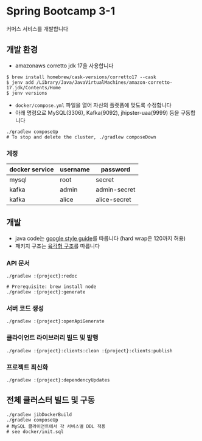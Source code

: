 # Spring Bootcamp 3-1

커머스 서비스를 개발합니다

## 개발 환경

- amazonaws corretto jdk 17을 사용합니다
```shell
$ brew install homebrew/cask-versions/corretto17 --cask
$ jenv add /Library/Java/JavaVirtualMachines/amazon-corretto-17.jdk/Contents/Home
$ jenv versions
```

- `docker/compose.yml` 파일을 열어 자신의 플랫폼에 맞도록 수정합니다
- 아래 명령으로 MySQL(3306), Kafka(9092), jhipster-uaa(9999) 등을 구동합니다
```shell
./gradlew composeUp
# To stop and delete the cluster, ./gradlew composeDown
```

### 계정

docker service|username|password
---|---|---
mysql|root|secret
kafka|admin|admin-secret
kafka|alice|alice-secret

## 개발

- java code는 [google style guide](https://github.com/google/styleguide/blob/gh-pages/intellij-java-google-style.xml)를 따릅니다 (hard wrap은 120까지 허용)
- 패키지 구조는 [육각형 구조](https://reflectoring.io/spring-hexagonal/)를 따릅니다

### API 문서

```shell
./gradlew :{project}:redoc

# Prerequisite: brew install node
./gradlew :{project}:generate
```

### 서버 코드 생성

```shell
./gradlew :{project}:openApiGenerate
```

### 클라이언트 라이브러리 빌드 및 발행

```shell
./gradlew :{project}:clients:clean :{project}:clients:publish
```

### 프로젝트 최신화

```shell
./gradlew :{project}:dependencyUpdates
```

## 전체 클러스터 빌드 및 구동

```shell
./gradlew jibDockerBuild
./gradlew composeUp
# MySQL 클라이언트에서 각 서비스별 DDL 적용
# see docker/init.sql
```
